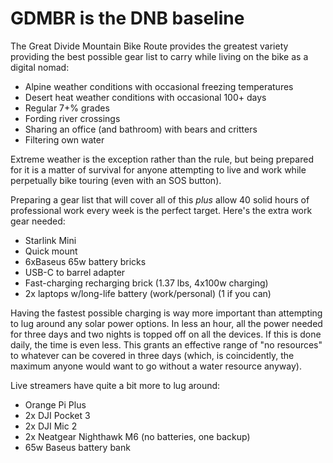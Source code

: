 # GDMBR is the DNB baseline

The Great Divide Mountain Bike Route provides the greatest variety providing the best possible gear list to carry while living on the bike as a digital nomad:

* Alpine weather conditions with occasional freezing temperatures
* Desert heat weather conditions with occasional 100+ days
* Regular 7+% grades
* Fording river crossings
* Sharing an office (and bathroom) with bears and critters
* Filtering own water

Extreme weather is the exception rather than the rule, but being prepared for it is a matter of survival for anyone attempting to live and work while perpetually bike touring (even with an SOS button).

Preparing a gear list that will cover all of this *plus* allow 40 solid hours of professional work every week is the perfect target. Here's the extra work gear needed:

* Starlink Mini
* Quick mount
* 6xBaseus 65w battery bricks
* USB-C to barrel adapter
* Fast-charging recharging brick (1.37 lbs, 4x100w charging)
* 2x laptops w/long-life battery (work/personal) (1 if you can)

Having the fastest possible charging is way more important than attempting to lug around any solar power options. In less an hour, all the power needed for three days and two nights is topped off on all the devices. If this is done daily, the time is even less. This grants an effective range of "no resources" to whatever can be covered in three days (which, is coincidently, the maximum anyone would want to go without a water resource anyway).

Live streamers have quite a bit more to lug around:

* Orange Pi Plus
* 2x DJI Pocket 3
* 2x DJI Mic 2
* 2x Neatgear Nighthawk M6 (no batteries, one backup)
* 65w Baseus battery bank
